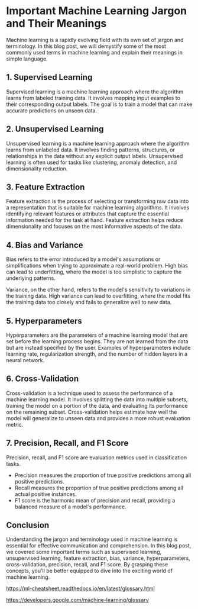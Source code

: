 # Important Machine Learning Jargon and Their Meanings

Machine learning is a rapidly evolving field with its own set of jargon and terminology. In this blog post, we will demystify some of the most commonly used terms in machine learning and explain their meanings in simple language.

## 1. **Supervised Learning**

Supervised learning is a machine learning approach where the algorithm learns from labeled training data. It involves mapping input examples to their corresponding output labels. The goal is to train a model that can make accurate predictions on unseen data.

## 2. **Unsupervised Learning**

Unsupervised learning is a machine learning approach where the algorithm learns from unlabeled data. It involves finding patterns, structures, or relationships in the data without any explicit output labels. Unsupervised learning is often used for tasks like clustering, anomaly detection, and dimensionality reduction.

## 3. **Feature Extraction**

Feature extraction is the process of selecting or transforming raw data into a representation that is suitable for machine learning algorithms. It involves identifying relevant features or attributes that capture the essential information needed for the task at hand. Feature extraction helps reduce dimensionality and focuses on the most informative aspects of the data.

## 4. **Bias and Variance**

Bias refers to the error introduced by a model's assumptions or simplifications when trying to approximate a real-world problem. High bias can lead to underfitting, where the model is too simplistic to capture the underlying patterns.

Variance, on the other hand, refers to the model's sensitivity to variations in the training data. High variance can lead to overfitting, where the model fits the training data too closely and fails to generalize well to new data.

## 5. **Hyperparameters**

Hyperparameters are the parameters of a machine learning model that are set before the learning process begins. They are not learned from the data but are instead specified by the user. Examples of hyperparameters include learning rate, regularization strength, and the number of hidden layers in a neural network.

## 6. **Cross-Validation**

Cross-validation is a technique used to assess the performance of a machine learning model. It involves splitting the data into multiple subsets, training the model on a portion of the data, and evaluating its performance on the remaining subset. Cross-validation helps estimate how well the model will generalize to unseen data and provides a more robust evaluation metric.

## 7. **Precision, Recall, and F1 Score**

Precision, recall, and F1 score are evaluation metrics used in classification tasks. 

- Precision measures the proportion of true positive predictions among all positive predictions.
- Recall measures the proportion of true positive predictions among all actual positive instances.
- F1 score is the harmonic mean of precision and recall, providing a balanced measure of a model's performance.

## Conclusion

Understanding the jargon and terminology used in machine learning is essential for effective communication and comprehension. In this blog post, we covered some important terms such as supervised learning, unsupervised learning, feature extraction, bias, variance, hyperparameters, cross-validation, precision, recall, and F1 score. By grasping these concepts, you'll be better equipped to dive into the exciting world of machine learning.


https://ml-cheatsheet.readthedocs.io/en/latest/glossary.html

https://developers.google.com/machine-learning/glossary
